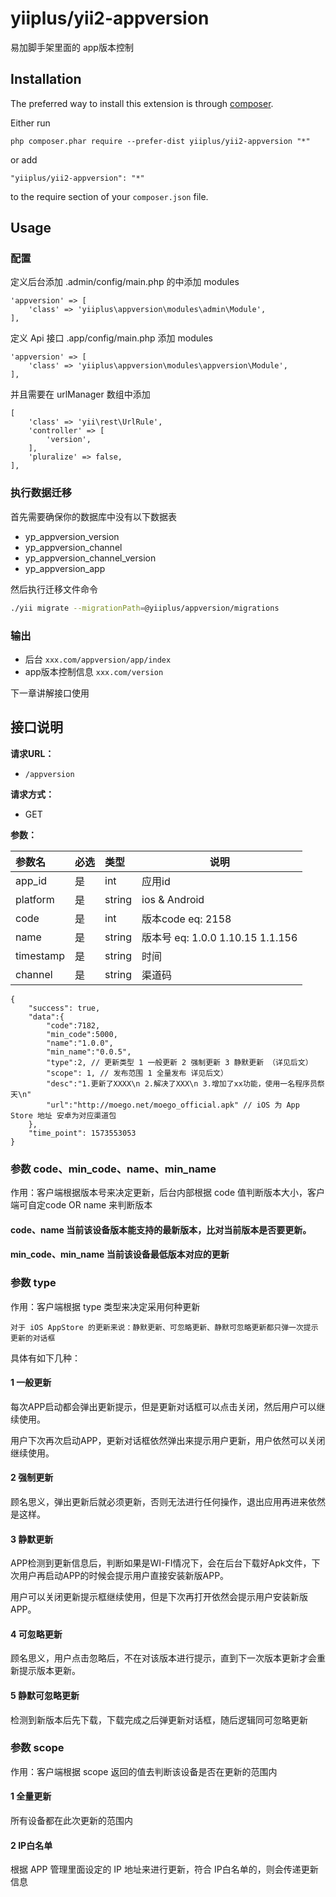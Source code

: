 yiiplus/yii2-appversion
=======================
易加脚手架里面的 app版本控制

Installation
------------

The preferred way to install this extension is through [composer](http://getcomposer.org/download/).

Either run

```
php composer.phar require --prefer-dist yiiplus/yii2-appversion "*"
```

or add

```
"yiiplus/yii2-appversion": "*"
```

to the require section of your `composer.json` file.


Usage
-----
### 配置
定义后台添加 .admin/config/main.php 的中添加 modules
```$xslt
'appversion' => [
    'class' => 'yiiplus\appversion\modules\admin\Module',
],
````
定义 Api 接口 .app/config/main.php 添加 modules
```$xslt
'appversion' => [
    'class' => 'yiiplus\appversion\modules\appversion\Module',
],
````
并且需要在 urlManager 数组中添加
```$xslt
[
    'class' => 'yii\rest\UrlRule',
    'controller' => [
        'version',
    ],
    'pluralize' => false,
],
```

### 执行数据迁移
首先需要确保你的数据库中没有以下数据表
* yp_appversion_version
* yp_appversion_channel
* yp_appversion_channel_version
* yp_appversion_app

然后执行迁移文件命令
```bash
./yii migrate --migrationPath=@yiiplus/appversion/migrations
```

### 输出
* 后台 `xxx.com/appversion/app/index`
* app版本控制信息 `xxx.com/version`

下一章讲解接口使用

接口说明
-----

**请求URL：**
- `/appversion`

**请求方式：**
- GET

**参数：**

| 参数名       | 必选 | 类型   | 说明      |
| :----------- | :--- | :----- | --------- |
| app_id    | 是   | int | 应用id |
| platform | 是   | string | ios & Android |
| code | 是 | int | 版本code eq: 2158 |
| name | 是 | string | 版本号  eq: 1.0.0  1.10.15  1.1.156 |
| timestamp | 是 | string | 时间 |
| channel | 是 | string | 渠道码 |

```$xslt
{
    "success": true,
    "data":{
        "code":7182,
        "min_code":5000,
        "name":"1.0.0",
        "min_name":"0.0.5",
        "type":2, // 更新类型 1 一般更新 2 强制更新 3 静默更新 （详见后文）
        "scope": 1, // 发布范围 1 全量发布 详见后文）
        "desc":"1.更新了XXXX\n 2.解决了XXX\n 3.增加了xx功能，使用一名程序员祭天\n"
        "url":"http://moego.net/moego_official.apk" // iOS 为 App Store 地址 安卓为对应渠道包
    },
    "time_point": 1573553053
}
```
### 参数 code、min_code、name、min_name
作用：客户端根据版本号来决定更新，后台内部根据 code 值判断版本大小，客户端可自定code OR name 来判断版本
#### code、name 当前该设备版本能支持的最新版本，比对当前版本是否要更新。
#### min_code、min_name 当前该设备最低版本对应的更新

### 参数 type
作用：客户端根据 type 类型来决定采用何种更新
```
对于 iOS AppStore 的更新来说：静默更新、可忽略更新、静默可忽略更新都只弹一次提示更新的对话框
```

具体有如下几种：
#### 1 一般更新
每次APP启动都会弹出更新提示，但是更新对话框可以点击关闭，然后用户可以继续使用。

用户下次再次启动APP，更新对话框依然弹出来提示用户更新，用户依然可以关闭继续使用。
#### 2 强制更新
顾名思义，弹出更新后就必须更新，否则无法进行任何操作，退出应用再进来依然是这样。

#### 3 静默更新
APP检测到更新信息后，判断如果是WI-FI情况下，会在后台下载好Apk文件，下次用户再启动APP的时候会提示用户直接安装新版APP。

用户可以关闭更新提示框继续使用，但是下次再打开依然会提示用户安装新版APP。
#### 4 可忽略更新
顾名思义，用户点击忽略后，不在对该版本进行提示，直到下一次版本更新才会重新提示版本更新。

#### 5 静默可忽略更新
检测到新版本后先下载，下载完成之后弹更新对话框，随后逻辑同可忽略更新


### 参数 scope 
作用：客户端根据 scope 返回的值去判断该设备是否在更新的范围内
#### 1 全量更新
所有设备都在此次更新的范围内

#### 2 IP白名单
根据 APP 管理里面设定的 IP 地址来进行更新，符合 IP白名单的，则会传递更新信息
